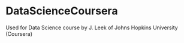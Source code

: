 # DataScienceCoursera
Used for Data Science course by J. Leek of Johns Hopkins University (Coursera)
